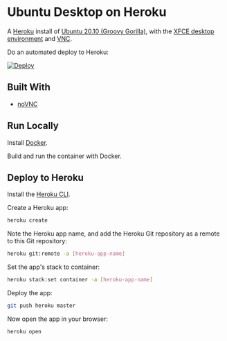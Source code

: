# Ubuntu Desktop on Heroku

A [Heroku](https://www.heroku.com/) install of [Ubuntu 20.10 (Groovy Gorilla)](https://releases.ubuntu.com/20.10/), with the [XFCE desktop environment](https://www.xfce.org/) and [VNC](https://en.wikipedia.org/wiki/Virtual_Network_Computing).

Do an automated deploy to Heroku:

[![Deploy](https://www.herokucdn.com/deploy/button.svg)](https://heroku.com/deploy/github.com/Pranav24205/ubuntu-desktop-on-heroku/)

## Built With

- [noVNC](https://novnc.com/)

## Run Locally

Install [Docker](https://docs.docker.com).

Build and run the container with Docker.

## Deploy to Heroku

Install the [Heroku CLI](https://devcenter.heroku.com/articles/heroku-cli).

Create a Heroku app:
```bash
heroku create
```

Note the Heroku app name, and add the Heroku Git repository as a remote to this Git repository:
```bash
heroku git:remote -a [heroku-app-name]
```

Set the app's stack to container:
```bash
heroku stack:set container -a [heroku-app-name]
```

Deploy the app:
```bash
git push heroku master
```

Now open the app in your browser:
```bash
heroku open
```
